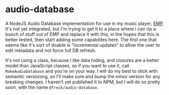 # audio-database

A NodeJS Audio Database implementation for use in my music player,
[EMP](https://github.com/kevinfrei/EMP). It's not yet integrated, but I'm
trying to get it to a place where I can rip a bunch of stuff out of EMP and
replace it with this, in the hopes that this is better tested, then start
adding some capabilites here. The first one that seems like it's sort of doable
is "incremental updates" to allow the user to edit metadata and not force full
DB refresh.

It's not using a class, because I like data hiding, and closures are a better
model than JavaScript classes, so if you want to use it, call
`MakeAudioDatabase` and you're on your way. I will do my best to stick with
semantic versioning, so I'll make sure and bump the minor version for any
breaking changes. I haven't yet published it to NPM, but I will do so pretty
soon, with the name `@freik/audio-database`.